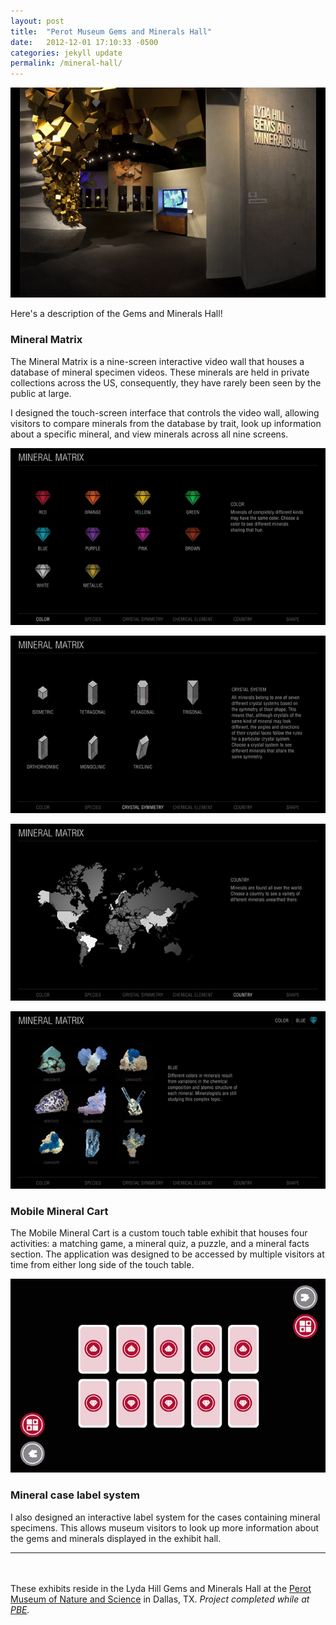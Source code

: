 ```yaml
---
layout: post
title:  "Perot Museum Gems and Minerals Hall"
date:   2012-12-01 17:10:33 -0500
categories: jekyll update
permalink: /mineral-hall/
---
```



![Gem Hall Photograph](/img/gem-hall/gem-hall-01.jpg)

Here's a description of the Gems and Minerals Hall! 


### Mineral Matrix

The Mineral Matrix is a nine-screen interactive video wall that houses a database of mineral specimen videos. These minerals are held in private collections across the US, consequently, they have rarely been seen by the public at large. 

I designed the touch-screen interface that controls the video wall, allowing visitors to compare minerals from the database by trait, look up information about a specific mineral, and view minerals across all nine screens.

![Mineral Matrix Screen](/img/gem-hall/min-matrix-01.jpg)

![Mineral Matrix Screen](/img/gem-hall/min-matrix-02.jpg)

![Mineral Matrix Screen](/img/gem-hall/min-matrix-03.jpg)

![Mineral Matrix Screen](/img/gem-hall/min-matrix-04.jpg)


### Mobile Mineral Cart

The Mobile Mineral Cart is a custom touch table exhibit that houses four activities: a matching game, a mineral quiz, a puzzle, and a mineral facts section. The application was designed to be accessed by multiple visitors at time from either long side of the touch table. 

![Mineral Cart Touch Interface](/img/gem-hall/mineral-cart-01.jpg)



### Mineral case label system

I also designed an interactive label system for the cases containing mineral specimens. This allows museum visitors to look up more information about the gems and minerals displayed in the exhibit hall.

---
<br><br>
These exhibits reside in the Lyda Hill Gems and Minerals Hall at the <a href="http://perotmuseum.org">Perot Museum of Nature and Science</a> in Dallas, TX. <i>Project completed while at <a href="http://pbexhibits.com">PBE</a>.